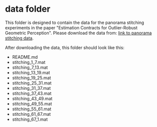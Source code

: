 # data folder

This folder is designed to contain the data for the panorama stitching experiments in the paper "Estimation Contracts for Outlier-Robust Geometric Perception". Please download the data from: [link to panorama stitching data](https://drive.google.com/drive/folders/1CppsDdU98PgG939aV0ZaaBcVYRLrgI9O?usp=sharing).

After downloading the data, this folder should look like this:

- README.md
- stitching_1_7.mat
- stitching_7_13.mat
- stitching_13_19.mat
- stitching_19_25.mat
- stitching_25_31.mat
- stitching_31_37.mat
- stitching_37_43.mat
- stitching_43_49.mat
- stitching_49_55.mat
- stitching_55_61.mat
- stitching_61_67.mat
- stitching_67_1.mat

